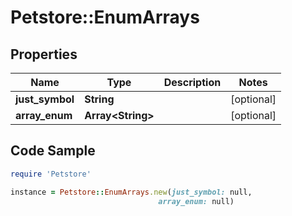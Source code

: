 # Petstore::EnumArrays

## Properties

Name | Type | Description | Notes
------------ | ------------- | ------------- | -------------
**just_symbol** | **String** |  | [optional] 
**array_enum** | **Array&lt;String&gt;** |  | [optional] 

## Code Sample

```ruby
require 'Petstore'

instance = Petstore::EnumArrays.new(just_symbol: null,
                                 array_enum: null)
```


